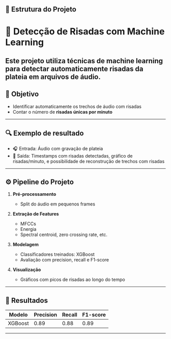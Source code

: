 
## 📁 Estrutura do Projeto

# 🎤 Detecção de Risadas com Machine Learning

Este projeto utiliza técnicas de machine learning para detectar automaticamente **risadas da plateia** em arquivos de áudio.
---

## 🧠 Objetivo

- Identificar automaticamente os trechos de áudio com risadas
- Contar o número de **risadas únicas por minuto**

---

## 🔍 Exemplo de resultado

- 🎧 Entrada: Áudio com gravação de plateia
- 🤖 Saída: Timestamps com risadas detectadas, gráfico de risadas/minuto, e possibilidade de reconstrução de trechos com risadas

---

## ⚙️ Pipeline do Projeto

1. **Pré-processamento**
   - Split do áudio em pequenos frames

2. **Extração de Features**
   - MFCCs
   - Energia
   - Spectral centroid, zero crossing rate, etc.

3. **Modelagem**
   - Classificadores treinados: XGBoost
   - Avaliação com precision, recall e F1-score

4. **Visualização**
   - Gráficos com picos de risadas ao longo do tempo

---

## 🧪 Resultados

| Modelo        | Precision | Recall | F1-score |
|---------------|-----------|--------|----------|
| XGBoost       | 0.89      | 0.88   | 0.89     |

---
